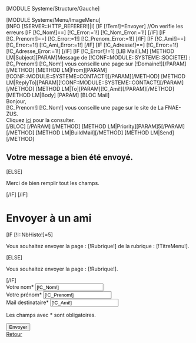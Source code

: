 [MODULE Systeme/Structure/Gauche]
<div id="Milieu">
	[MODULE Systeme/Menu/ImageMenu]
	<div id="Data">
		[INFO [!SERVER::HTTP_REFERER!]|I]
		[IF [!Tem!]=Envoyer]
			//On verifie les erreurs
			[IF [!C_Nom!]==]
				[!C_Error:=1!]
				[!C_Nom_Error:=1!]
			[/IF]
			[IF [!C_Prenom!]==]
				[!C_Error:=1!]
				[!C_Prenom_Error:=1!]
			[/IF]
			[IF [!C_Ami!]==]
				[!C_Error:=1!]
				[!C_Ami_Error:=1!]
			[/IF]
			[IF [!C_Adresse!]==]
				[!C_Error:=1!]
				[!C_Adresse_Error:=1!]
			[/IF]
			[IF [!C_Error!]!=1]
				[LIB Mail|LM]
				[METHOD LM|Subject][PARAM]Message de [!CONF::MODULE::SYSTEME::SOCIETE!] : [!C_Prenom!] [!C_Nom!] vous conseille une page sur [!Domaine!][/PARAM][/METHOD]
				[METHOD LM|From][PARAM][!CONF::MODULE::SYSTEME::CONTACT!][/PARAM][/METHOD]
				[METHOD LM|ReplyTo][PARAM][!CONF::MODULE::SYSTEME::CONTACT!][/PARAM][/METHOD]
				[METHOD LM|To][PARAM][!C_Ami!][/PARAM][/METHOD]
				[METHOD LM|Body]
					[PARAM]
						[BLOC Mail]
							<div>
								Bonjour,<br />[!C_Prenom!] [!C_Nom!] vous conseille une page sur le site de La FNAE-ZUS.<br />Cliquez <a href="[!C_Adresse!]">ici</a> pour la consulter.
							</div>
						[/BLOC]
					[/PARAM]
				[/METHOD]
				[METHOD LM|Priority][PARAM]5[/PARAM][/METHOD]
				[METHOD LM|BuildMail][/METHOD]
				[METHOD LM|Send][/METHOD]
				<div class="BlocError">
					<h2>Votre message a bien &eacute;t&eacute; envoy&eacute;.</h2>
				</div>
			[ELSE]
				<div class="BlocError">
					<p>Merci de bien remplir tout les champs.</p>
				</div>
			[/IF]
		[/IF]
		<form action="" method="post" id="FormAmi">
			<h1>Envoyer &agrave; un ami</h1>
			[IF [!I::NbHisto!]=5]
				<p>Vous souhaitez envoyer la page : <span class="Bold">[!Rubrique!]</span> de la rubrique : <span class="Bold">[!TitreMenu!].</span></p>
			[ELSE]
				<p>Vous souhaitez envoyer la page : <span class="Bold">[!Rubrique!]</span>.</p>
			[/IF]
			<div class="LigneForm">
				<label>Votre nom*</label>
				<input type="text" name="C_Nom" value="[!C_Nom!]" class="[IF [!C_Nom_Error!]]Error[/IF]"/>
			</div>
			<div class="LigneForm">
				<label>Votre pr&eacute;nom*</label>
				<input type="text" name="C_Prenom" value="[!C_Prenom!]" class="[IF [!C_Prenom_Error!]]Error[/IF]"/>
			</div>
			<div class="LigneForm">
				<label>Mail destinataire*</label>
				<input type="text" name="C_Ami" value="[!C_Ami!]" class="[IF [!C_Ami_Error!]]Error[/IF]"/>
			</div>
				<div><input type="hidden" name="C_Adresse" value="[IF [!C_Adresse!]=][!SERVER::HTTP_REFERER!][ELSE][!C_Adresse!][/IF]"/></div>
			<div class="Obligatoire">
				<p>Les champs avec * sont obligatoires.</p>
			</div>
			<div>
				<input type="submit" name="Tem" value="Envoyer" />
			</div>
			<a href="[IF [!C_Adresse!]=][!SERVER::HTTP_REFERER!][ELSE][!C_Adresse!][/IF]" title="Retour">Retour</a>
		</form>
	</div>
</div>
<div class="Clear"></div>